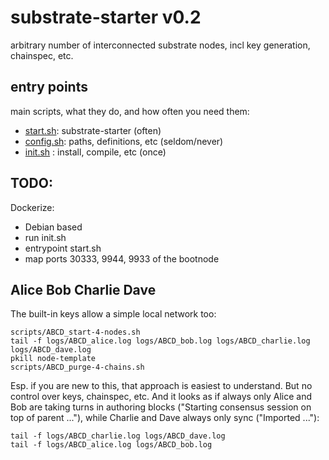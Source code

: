 # substrate-starter v0.2

arbitrary number of interconnected substrate nodes, incl key generation, chainspec, etc.

## entry points
main scripts, what they do, and how often you need them:

* [start.sh](start.sh): substrate-starter (often)
* [config.sh](config.sh): paths, definitions, etc (seldom/never)
* [init.sh](init.sh) : install, compile, etc (once)

## TODO:
Dockerize:

* Debian based
* run init.sh
* entrypoint start.sh
* map ports 30333, 9944, 9933 of the bootnode

## Alice Bob Charlie Dave
The built-in keys allow a simple local network too:
```
scripts/ABCD_start-4-nodes.sh
tail -f logs/ABCD_alice.log logs/ABCD_bob.log logs/ABCD_charlie.log logs/ABCD_dave.log
pkill node-template
scripts/ABCD_purge-4-chains.sh
```
Esp. if you are new to this, that approach is easiest to understand. But no control over keys, chainspec, etc. And it looks as if always only Alice and Bob are taking turns in authoring blocks ("Starting consensus session on top of parent ..."), while Charlie and Dave always only sync ("Imported ..."):

```
tail -f logs/ABCD_charlie.log logs/ABCD_dave.log
tail -f logs/ABCD_alice.log logs/ABCD_bob.log
```